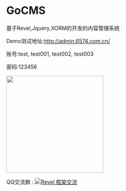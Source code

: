 GoCMS
=====

基于Revel,Jquery,XORM的开发的内容管理系统

Demo测试地址:http://admin.6574.com.cn/

账号:test, test001, test002, test003

密码:123456

 <a href='javascript:;'> <img width="256px" height="256px" src='http://www.6574.com.cn/public/img/1983200591302701.png' /> </a>
 
 
 QQ交流群 : <a target="_blank" href="http://shang.qq.com/wpa/qunwpa?idkey=3421374909556d550942819ac01a48339fc70130ebfea330015dee89abb540c2"><img border="0" src="http://pub.idqqimg.com/wpa/images/group.png" alt="Revel&nbsp;框架交流" title="Revel&nbsp;框架交流"></a>
